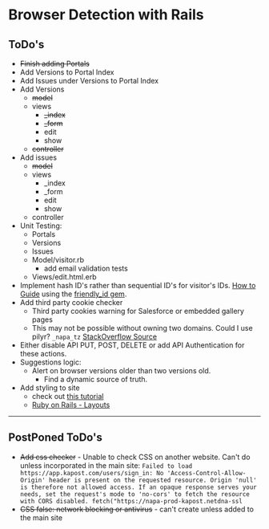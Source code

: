# Browser Detection with Rails

## ToDo's
 - ~~Finish adding Portals~~
 - Add Versions to Portal Index 
 - Add Issues under Versions to Portal Index 
 - Add Versions
    - ~~model~~
    - views
        - ~~_index~~
        - ~~_form~~
        - edit
        - show
    - ~~controller~~
 - Add issues
     - ~~model~~
     - views
         - _index
         - _form 
         - edit
         - show
     - controller
 - Unit Testing:
    - Portals
    - Versions
    - Issues
    - Model/visitor.rb
        - add email validation tests
    - Views/edit.html.erb
 - Implement hash ID's rather than sequential ID's for visitor's IDs. [How to Guide](https://hackernoon.com/how-to-use-hash-ids-in-your-url-in-ruby-on-rails-5-e8b7cdd31733) using the [friendly_id gem](https://github.com/norman/friendly_id).
 - Add third party cookie checker
    - Third party cookies warning for Salesforce or embedded gallery pages
    - This may not be possible without owning two domains. Could I use pilyr? `_napa_tz` [StackOverflow Source](https://stackoverflow.com/questions/3550790/check-if-third-party-cookies-are-enabled)
- Either disable API PUT, POST, DELETE or add API Authentication for these actions.
 - Suggestions logic:
    - Alert on browser versions older than two versions old.
        - Find a dynamic source of truth.
- Add styling to site
    - check out [this tutorial](https://www.railstutorial.org/book/rails_flavored_ruby#cha-rails_flavored_ruby)
    - [Ruby on Rails - Layouts](https://www.tutorialspoint.com/ruby-on-rails/rails-layouts.htm)
---
    
## PostPoned ToDo's
- ~~Add css checker~~
      - Unable to check CSS on another website. Can't do unless incorporated in the main site:
        ```
        Failed to load https://app.kapost.com/users/sign_in: No 'Access-Control-Allow-Origin' header is present on the requested resource. Origin 'null' is therefore not allowed access. If an opaque response serves your needs, set the request's mode to 'no-cors' to fetch the resource with CORS disabled.
        fetch("https://napa-prod-kapost.netdna-ssl
        ```
- ~~CSS false: network blocking or antivirus~~ 
         - can't create unless added to the main site
